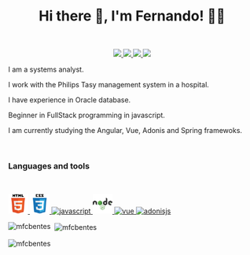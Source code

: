 <h1 align="center">Hi there 👋, I'm Fernando! 👨‍💻 </h1> <br>
<p align="center">
  <a href="https://www.linkedin.com/in/mfcbentes/">
    <img src="https://camo.githubusercontent.com/a80d00f23720d0bc9f55481cfcd77ab79e141606829cf16ec43f8cacc7741e46/68747470733a2f2f696d672e736869656c64732e696f2f62616467652f4c696e6b6564496e2d3030373742353f7374796c653d666f722d7468652d6261646765266c6f676f3d6c696e6b6564696e266c6f676f436f6c6f723d7768697465" />
  </a>
  <a href="https://www.facebook.com/mfcbentes/">
    <img src="https://img.shields.io/badge/Facebook-1877F2?style=for-the-badge&logo=facebook&logoColor=white" />
  </a>
  <a href="https://www.instagram.com/mfcbentes.stm/">
    <img src="https://img.shields.io/badge/Instagram-E4405F?style=for-the-badge&logo=instagram&logoColor=white" />
  </a>
  <a href="https://twitter.com/mfcbentes_stm">
    <img src="https://img.shields.io/badge/Twitter-1DA1F2?style=for-the-badge&logo=twitter&logoColor=white" />
  </a>
<p>
<p>
I am a systems analyst. <br>

I work with the Philips Tasy management system in a hospital. <br>

I have experience in Oracle database. <br>

Beginner in FullStack programming in javascript. <br>

I am currently studying the Angular, Vue, Adonis and Spring framewoks. <br>
</p>
<br />
<h3 align="left">Languages ​​and tools</h3>
<br />
<p align="left">
  <a href="https://www.w3.org/html/" target="_blank">
    <img
      src="https://raw.githubusercontent.com/devicons/devicon/master/icons/html5/html5-original-wordmark.svg" alt="html5"
      width="40"
      height="40"/>
  </a>
  <a href="https://www.w3schools.com/css/" target="_blank">
    <img
      src="https://raw.githubusercontent.com/devicons/devicon/master/icons/css3/css3-original-wordmark.svg" alt="css3"
      width="40"
      height="40"/>
  </a>
  <a href="https://developer.mozilla.org/en-US/docs/Web/JavaScript" target="_blank">
    <img
      src="https://raw.githubusercontent.com/devicons/devicon/master/icons/javascript/ javascript-original.svg"
      alt="javascript"
      width="40"
      height="40"/>
  </a>
  <a href="https://nodejs.org" target="_blank">
    <img
      src="https://raw.githubusercontent.com/devicons/devicon/master/icons/nodejs/nodejs-original-wordmark.svg"
      alt="nodejs"
      width="40"
      height="40"/>
  </a>
  <a href="https://vuejs.org/" target="_blank">
  <img
    src="https://vuejs.org/images/logo.png" alt="vue"
    width="40"
    height="40"/>
  </a>
  <a href="https://adonisjs.com/" target="_blank">
    <img
    src="https://adonisjs.com/images/logo.svg"
    alt="adonisjs"
    width="40"
    height="40"/>
  </a>
</p>
<p>
  <img
    align="left"
    src="https://github-readme-stats.vercel.app/api/top-langs?username=mfcbentes&show_icons=true&locale=en&layout=compact"
    alt="mfcbentes"
  />
</p>
<p>&nbsp;
  <img 
    align="center"
    src="https://github-readme-stats.vercel.app/api?username=mfcbentes&show_icons=true&locale=en" alt="mfcbentes"
  />
</p>
<p>
  <img
    align="center"
    src="https://github-readme-streak-stats.herokuapp.com/?user=mfcbentes&"
    alt="mfcbentes"
  />
</p>

